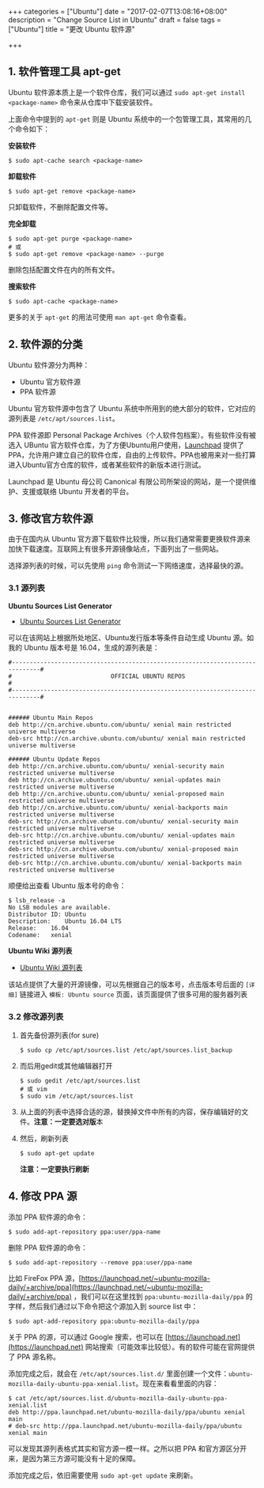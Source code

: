 +++
categories = ["Ubuntu"]
date = "2017-02-07T13:08:16+08:00"
description = "Change Source List in Ubuntu"
draft = false
tags = ["Ubuntu"]
title = "更改 Ubuntu 软件源"

+++

## 1. 软件管理工具 apt-get

Ubuntu 软件源本质上是一个软件仓库，我们可以通过 `sudo apt-get install <package-name>` 命令来从仓库中下载安装软件。

<!--more-->


上面命令中提到的 `apt-get` 则是 Ubuntu 系统中的一个包管理工具，其常用的几个命令如下：


**安装软件**

```
$ sudo apt-cache search <package-name>
```

**卸载软件**

```
$ sudo apt-get remove <package-name>
```

只卸载软件，不删除配置文件等。

**完全卸载**

```
$ sudo apt-get purge <package-name>
# 或
$ sudo apt-get remove <package-name> --purge
```

删除包括配置文件在内的所有文件。

**搜索软件**

```
$ sudo apt-cache <package-name>
```

更多的关于 `apt-get` 的用法可使用 `man apt-get` 命令查看。

## 2. 软件源的分类

Ubuntu 软件源分为两种：

+ Ubuntu 官方软件源
+ PPA 软件源

Ubuntu 官方软件源中包含了 Ubuntu 系统中所用到的绝大部分的软件，它对应的源列表是 `/etc/apt/sources.list`。

PPA 软件源即 Personal Package Archives（个人软件包档案）。有些软件没有被选入 UBuntu 官方软件仓库，为了方便Ubuntu用户使用，[Launchpad](https://launchpad.net) 提供了 PPA，允许用户建立自己的软件仓库，自由的上传软件。PPA也被用来对一些打算进入Ubuntu官方仓库的软件，或者某些软件的新版本进行测试。

Launchpad 是 Ubuntu 母公司 Canonical 有限公司所架设的网站，是一个提供维护、支援或联络 Ubuntu 开发者的平台。

## 3. 修改官方软件源

由于在国内从 Ubuntu 官方源下载软件比较慢，所以我们通常需要更换软件源来加快下载速度。互联网上有很多开源镜像站点，下面列出了一些网站。

选择源列表的时候，可以先使用 `ping` 命令测试一下网络速度，选择最快的源。

### 3.1 源列表

**Ubuntu Sources List Generator**

+ [Ubuntu Sources List Generator](https://repogen.simplylinux.ch)

可以在该网站上根据所处地区、Ubuntu发行版本等条件自动生成 Ubuntu 源。如我的 Ubuntu 版本号是 16.04，生成的源列表是：

```
#------------------------------------------------------------------------------#
#                            OFFICIAL UBUNTU REPOS                             #
#------------------------------------------------------------------------------#


###### Ubuntu Main Repos
deb http://cn.archive.ubuntu.com/ubuntu/ xenial main restricted universe multiverse
deb-src http://cn.archive.ubuntu.com/ubuntu/ xenial main restricted universe multiverse

###### Ubuntu Update Repos
deb http://cn.archive.ubuntu.com/ubuntu/ xenial-security main restricted universe multiverse
deb http://cn.archive.ubuntu.com/ubuntu/ xenial-updates main restricted universe multiverse
deb http://cn.archive.ubuntu.com/ubuntu/ xenial-proposed main restricted universe multiverse
deb http://cn.archive.ubuntu.com/ubuntu/ xenial-backports main restricted universe multiverse
deb-src http://cn.archive.ubuntu.com/ubuntu/ xenial-security main restricted universe multiverse
deb-src http://cn.archive.ubuntu.com/ubuntu/ xenial-updates main restricted universe multiverse
deb-src http://cn.archive.ubuntu.com/ubuntu/ xenial-proposed main restricted universe multiverse
deb-src http://cn.archive.ubuntu.com/ubuntu/ xenial-backports main restricted universe multiverse
```

顺便给出查看 Ubuntu 版本号的命令：

```
$ lsb_release -a
No LSB modules are available.
Distributor ID:	Ubuntu
Description:	Ubuntu 16.04 LTS
Release:	16.04
Codename:	xenial
```

**Ubuntu Wiki 源列表**

+ [Ubuntu Wiki 源列表](http://wiki.ubuntu.org.cn/源列表)

该站点提供了大量的开源镜像，可以先根据自己的版本号，点击版本号后面的 `[详细]` 链接进入 `模板: Ubuntu source` 页面，该页面提供了很多可用的服务器列表

### 3.2 修改源列表

1. 首先备份源列表(for sure)

    ```
    $ sudo cp /etc/apt/sources.list /etc/apt/sources.list_backup
    ```

2. 而后用gedit或其他编辑器打开

    ```
    $ sudo gedit /etc/apt/sources.list
    # 或 vim
    $ sudo vim /etc/apt/sources.list
    ```

3. 从上面的列表中选择合适的源，替换掉文件中所有的内容，保存编辑好的文件。**注意：一定要选对版**本
4. 然后，刷新列表

    ```
    $ sudo apt-get update
    ```

    **注意：一定要执行刷新**

## 4. 修改 PPA 源


添加 PPA 软件源的命令：

```
$ sudo add-apt-repository ppa:user/ppa-name
```

删除 PPA 软件源的命令：

```
$ sudo add-apt-repository --remove ppa:user/ppa-name
```

比如 FireFox PPA 源，[https://launchpad.net/~ubuntu-mozilla-daily/+archive/ppa](https://launchpad.net/~ubuntu-mozilla-daily/+archive/ppa) ，我们可以在这里找到 `ppa:ubuntu-mozilla-daily/ppa` 的字样，然后我们通过以下命令把这个源加入到 source list 中：

```
$ sudo apt-add-repository ppa:ubuntu-mozilla-daily/ppa
```

关于 PPA 的源，可以通过 Google 搜索，也可以在 [https://launchpad.net](https://launchpad.net) 网站搜索（可能效率比较低）。有的软件可能在官网提供了 PPA 源名称。

添加完成之后，就会在 `/etc/apt/sources.list.d/` 里面创建一个文件：`ubuntu-mozilla-daily-ubuntu-ppa-xenial.list`。现在来看看里面的内容：

```
$ cat /etc/apt/sources.list.d/ubuntu-mozilla-daily-ubuntu-ppa-xenial.list
deb http://ppa.launchpad.net/ubuntu-mozilla-daily/ppa/ubuntu xenial main
# deb-src http://ppa.launchpad.net/ubuntu-mozilla-daily/ppa/ubuntu xenial main
```

可以发现其源列表格式其实和官方源一模一样。之所以把 PPA 和官方源区分开来，是因为第三方源可能没有十足的保障。

添加完成之后，依旧需要使用 `sudo apt-get update` 来刷新。
